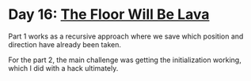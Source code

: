 # Day 16: [The Floor Will Be Lava](https://adventofcode.com/2023/day/16)

Part 1 works as a recursive approach where we save which position and direction have already been taken.

For the part 2, the main challenge was getting the initialization working, which I did with a hack ultimately.
